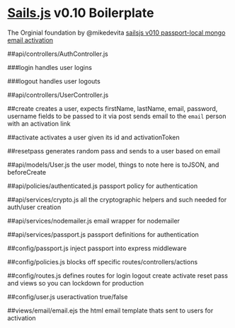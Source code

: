 # [Sails.js](http://sailsjs.org) v0.10 Boilerplate

The Orginial foundation by @mikedevita [sailsjs v010 passport-local mongo email activation](https://github.com/mikedevita/sailsjs-v010-passport-local-mongo-email-activation)

##api/controllers/AuthController.js

###login
handles user logins

###logout
handles user logouts

##api/controllers/UserController.js

##create
creates a user, expects firstName, lastName, email, password, username fields to be passed to it via post
sends email to the `email` person with an activation link

##activate
activates a user given its id and activationToken

##resetpass
generates random pass and sends to a user based on email

##api/models/User.js
the user model, things to note here is toJSON, and beforeCreate

##api/policies/authenticated.js
passport policy for authentication

##api/services/crypto.js
all the cryptographic helpers and such needed for auth/user creation

##api/services/nodemailer.js
email wrapper for nodemailer

##api/services/passport.js
passport definitions for authentication

##config/passport.js
inject passport into express middleware

##config/policies.js
blocks off specific routes/controllers/actions

##config/routes.js
defines routes for login logout create activate reset pass and views so you can lockdown for production

##config/user.js
useractivation true/false

##views/email/email.ejs
the html email template thats sent to users for activation
